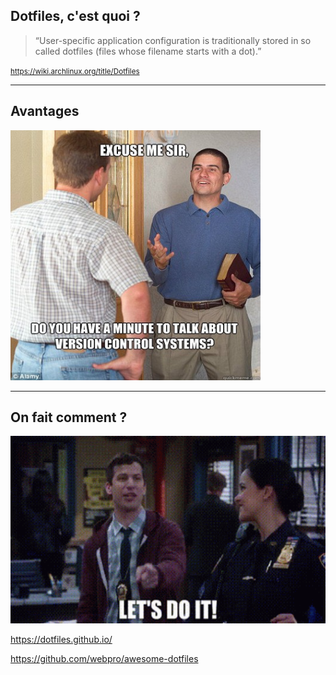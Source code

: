 ## Dotfiles, c'est quoi ?

<blockquote cite="<https://wiki.archlinux.org/title/Dotfiles>">
&ldquo;User-specific application configuration is traditionally
stored in so called dotfiles (files whose filename starts with a dot).&rdquo;
</blockquote>

<small><a href='https://wiki.archlinux.org/title/Dotfiles'>https://wiki.archlinux.org/title/Dotfiles</a></small>

---

## Avantages

<img src="/assets/img/git.jpeg"  height="400" width="400" alt="Git">

---

## On fait comment ?

<img src="/assets/img/do-it.gif"  height="300" width="600" alt="Do ti">

<https://dotfiles.github.io/>

<https://github.com/webpro/awesome-dotfiles>
